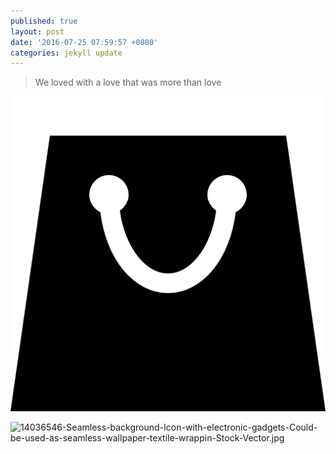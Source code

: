 ```yaml
---
published: true
layout: post
date: '2016-07-25 07:59:57 +0800'
categories: jekyll update
---
```

> We loved with a love that was more than love

![](https://raw.githubusercontent.com/wbbt/p2/gh-pages/_posts/115-bag-for-shopping-in-black-shape-vector.png)

![14036546-Seamless-background-Icon-with-electronic-gadgets-Could-be-used-as-seamless-wallpaper-textile-wrappin-Stock-Vector.jpg]({{site.baseurl}}/_posts/14036546-Seamless-background-Icon-with-electronic-gadgets-Could-be-used-as-seamless-wallpaper-textile-wrappin-Stock-Vector.jpg)
